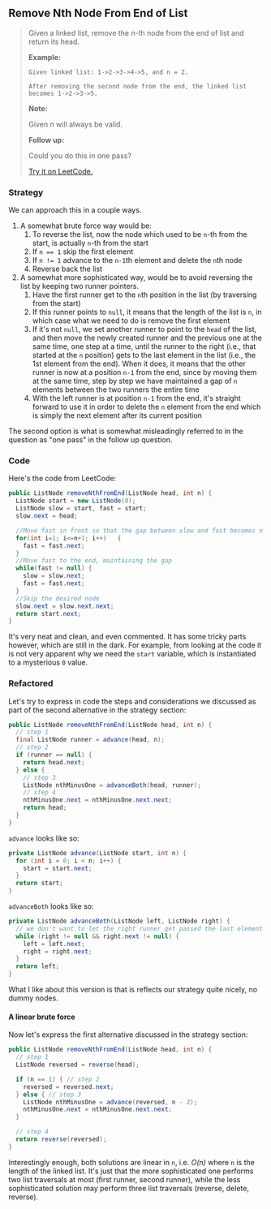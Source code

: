 ## Remove Nth Node From End of List

> Given a linked list, remove the *n*-th node from the end of list and return its head.
>
> **Example:**
>
> ```
> Given linked list: 1->2->3->4->5, and n = 2.
> 
> After removing the second node from the end, the linked list becomes 1->2->3->5.
> ```
>
> **Note:**
>
> Given *n* will always be valid.
>
> **Follow up:**
>
> Could you do this in one pass?
>
> [Try it on LeetCode.](https://leetcode.com/problems/remove-nth-node-from-end-of-list/)



### Strategy

We can approach this in a couple ways. 

1. A somewhat brute force way would be:
   1. To reverse the list, now the node which used to be `n`-th from the start, is actually `n`-th from the start
   2. If `n == 1` skip the first element
   3. If `n != 1` advance to the `n-1`th element and delete the `n`th node
   4. Reverse back the list
2. A somewhat more sophisticated way, would be to avoid reversing the list by keeping two runner pointers.
   1. Have the first runner get to the `n`th position in the list (by traversing from the start)
   2. If this runner points to `null`, it means that the length of the list is `n`, in which case what we need to do is remove the first element
   3. If it's not `null`, we set another runner to point to the `head` of the list, and then move the newly created runner and the previous one at the same time, one step at a time, until the runner to the right (i.e., that started at the `n` position) gets to the last element in the list (i.e., the 1st element from the end). When it does, it means that the other runner is now at a position `n-1` from the end, since by moving them at the same time, step by step we have maintained a gap of `n` elements between the two runners the entire time
   4. With the left runner is at position `n-1` from the end, it's straight forward to use it in order to delete the `n` element from the end which is simply the next element after its current position

The second option is what is somewhat misleadingly referred to in the question as "one pass" in the follow up question.

### Code

Here's the code from LeetCode:

```java
public ListNode removeNthFromEnd(ListNode head, int n) {
  ListNode start = new ListNode(0);
  ListNode slow = start, fast = start;
  slow.next = head;

  //Move fast in front so that the gap between slow and fast becomes n
  for(int i=1; i<=n+1; i++)   {
    fast = fast.next;
  }
  //Move fast to the end, maintaining the gap
  while(fast != null) {
    slow = slow.next;
    fast = fast.next;
  }
  //Skip the desired node
  slow.next = slow.next.next;
  return start.next;
}
```

It's very neat and clean, and even commented. It has some tricky parts however, which are still in the dark. For example, from looking at the code it is not very apparent why we need the `start` variable, which is instantiated to a mysterious `0` value.



### Refactored

Let's try to express in code the steps and considerations we discussed as part of the second alternative in the strategy section:

```java
public ListNode removeNthFromEnd(ListNode head, int n) {
  // step 1
  final ListNode runner = advance(head, n);
  // step 2
  if (runner == null) {
    return head.next;
  } else { 
    // step 3
    ListNode nthMinusOne = advanceBoth(head, runner);
    // step 4
    nthMinusOne.next = nthMinusOne.next.next;
    return head;
  }
}
```

`advance` looks like so:

```java
private ListNode advance(ListNode start, int n) {
  for (int i = 0; i < n; i++) {
    start = start.next;
  }
  return start;
}
```

`advanceBoth` looks like so:

```java
private ListNode advanceBoth(ListNode left, ListNode right) {
  // we don't want to let the right runner get passed the last element
  while (right != null && right.next != null) {
    left = left.next;
    right = right.next;
  }
  return left;
}
```

What I like about this version is that is reflects our strategy quite nicely, no dummy nodes.

#### A linear brute force

Now let's express the first alternative discussed in the strategy section:

```java
public ListNode removeNthFromEnd(ListNode head, int n) {
  // step 1
  ListNode reversed = reverse(head);

  if (n == 1) { // step 2
    reversed = reversed.next;
  } else { // step 3
    ListNode nthMinusOne = advance(reversed, n - 2);
    nthMinusOne.next = nthMinusOne.next.next;
  }

  // step 4
  return reverse(reversed);
}
```

Interestingly enough, both solutions are linear in `n`, i.e. *O(n)* where `n` is the length of the linked list. It's just that the more sophisticated one performs two list traversals at most (first runner, second runner), while the less sophisticated solution may perform three list traversals (reverse, delete, reverse).